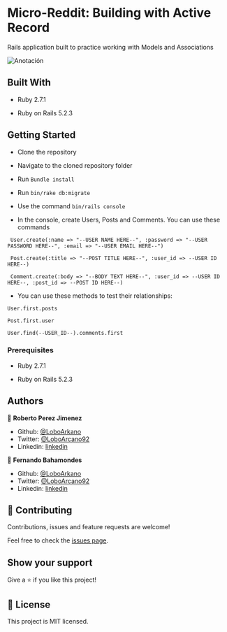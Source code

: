 # Micro-Reddit: Building with Active Record
Rails application built to practice working with Models and Associations 

![Anotación](https://user-images.githubusercontent.com/33432289/83550693-db6f2780-a4cc-11ea-83d1-11f82bf5330c.jpg)


## Built With

- Ruby 2.7.1

- Ruby on Rails 5.2.3

## Getting Started

- Clone the repository

- Navigate to the cloned repository folder

- Run ```Bundle install```

- Run ```bin/rake db:migrate```

- Use the command ```bin/rails console```

- In the console, create Users, Posts and Comments. You can use these commands

``` User.create(:name => "--USER NAME HERE--", :password => "--USER PASSWORD HERE--", :email => "--USER EMAIL HERE--")```

``` Post.create(:title => "--POST TITLE HERE--", :user_id => --USER ID HERE--)```

``` Comment.create(:body => "--BODY TEXT HERE--", :user_id => --USER ID HERE--, :post_id => --POST ID HERE--)```

- You can use these methods to test their relationships:
 
 ```User.first.posts```

 ```Post.first.user```

 ```User.find(--USER_ID--).comments.first```


### Prerequisites

- Ruby 2.7.1

- Ruby on Rails 5.2.3

## Authors

👤 **Roberto Perez Jimenez**

- Github: [@LoboArkano](https://github.com/LoboArkano)
- Twitter: [@LoboArcano92](https://twitter.com/LoboArcano92)
- Linkedin: [linkedin](https://www.linkedin.com/in/jose-roberto-perez-jimenez/)

👤 **Fernando Bahamondes**

- Github: [@LoboArkano](https://github.com/ferbaco86)
- Twitter: [@LoboArcano92](https://twitter.com/ferbac0)
- Linkedin: [linkedin](https://www.linkedin.com/in/fernando-bahamondes-correa)

## 🤝 Contributing

Contributions, issues and feature requests are welcome!

Feel free to check the [issues page](https://github.com/LoboArkano/Micro-Reddit/issues).

## Show your support

Give a ⭐️ if you like this project!
 
## 📝 License

This project is MIT licensed.

